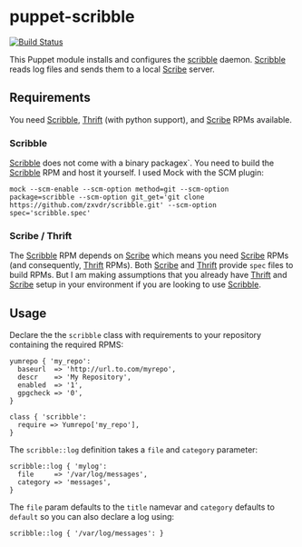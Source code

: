 # puppet-scribble
[![Build Status](https://travis-ci.org/andyshinn/puppet-scribble.png?branch=master)](https://travis-ci.org/andyshinn/puppet-scribble)

This Puppet module installs and configures the [scribble][scribble] daemon. [Scribble][scribble] reads log files and sends them to a local [Scribe][scribe] server.

## Requirements
You need [Scribble][scribble], [Thrift][thrift] (with python support), and [Scribe][scribe] RPMs available.

### Scribble
[Scribble][scribble] does not come with a binary packagex`. You need to build the [Scribble][scribble] RPM and host it yourself. I used Mock with the SCM plugin:

```
mock --scm-enable --scm-option method=git --scm-option package=scribble --scm-option git_get='git clone https://github.com/zxvdr/scribble.git' --scm-option spec='scribble.spec'
```

### Scribe / Thrift
The [Scribble][scribble] RPM depends on [Scribe][scribe] which means you need [Scribe][scribe] RPMs (and consequently, [Thrift][thrift] RPMs). Both [Scribe][scribe] and [Thrift][thrift] provide `spec` files to build RPMs. But I am making assumptions that you already have [Thrift][thrift] and [Scribe][scribe] setup in your environment if you are looking to use [Scribble][scribble].

[scribble]: https://github.com/zxvdr/scribble "Scribble"
[scribe]: https://github.com/facebook/scribe "Scribe"
[thrift]: https://github.com/apache/thrift "Thrift"

## Usage
Declare the the `scribble` class with requirements to your repository containing the required RPMS:

```puppet
yumrepo { 'my_repo':
  baseurl  => 'http://url.to.com/myrepo',
  descr    => 'My Repository',
  enabled  => '1',
  gpgcheck => '0',
}

class { 'scribble':
  require => Yumrepo['my_repo'],
}
```

The `scribble::log` definition takes a `file` and `category` parameter:

```puppet
scribble::log { 'mylog':
  file     => '/var/log/messages',
  category => 'messages',
}
```

The `file` param defaults to the `title` namevar and `category` defaults to `default` so you can also declare a log using:

```puppet
scribble::log { '/var/log/messages': }
```
